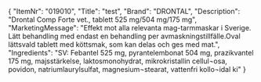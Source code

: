 {
  "ItemNr": "019010",
  "Title": "test",
  "Brand": "DRONTAL",
  "Description": "Drontal Comp Forte vet., tablett 525 mg/504 mg/175 mg",
  "MarketingMessage": "Effekt mot alla relevanta mag-tarmmaskar i Sverige. Lätt behandling med endast en behandling per avmaskningstillfälle.Oval lättsvald tablett med köttsmak, som kan delas och ges med mat.",
  "Ingredients": "SV: Febantel 525 mg, pyrantelembonat 504 mg, prazikvantel 175 mg, majsstärkelse, laktosmonohydrat, mikrokristallin cellul¬osa, povidon, natriumlaurylsulfat, magnesium¬stearat, vattenfri kollo¬idal ki"
}